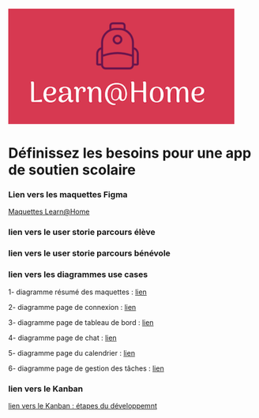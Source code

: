 ![logo](https://github.com/mintoug/anissamandhouj-10-11032011/blob/main/Capture%20d%E2%80%99%C3%A9cran%20(136).png)       

# Définissez les besoins pour une app de soutien scolaire

### Lien vers les maquettes Figma

[Maquettes Learn@Home](https://www.figma.com/file/hqjVwLUyAx4EtOWz4RNWdh/Learn%40Home?node-id=14%3A2"Learn@Home")

### lien vers le user storie parcours élève

### lien vers le user storie parcours bénévole

### lien vers les diagrammes use cases

   1- diagramme résumé des maquettes : [lien](https://github.com/mintoug/anissamandhouj-10-11032011/blob/main/use%20cases/diagramme%20g%C3%A9n%C3%A9ral%20-%20r%C3%A9sum%C3%A9%20g%C3%A9n%C3%A9ral%20%20des%20maquettes.jpeg)
   
   2- diagramme page de connexion : [lien](https://github.com/mintoug/anissamandhouj-10-11032011/blob/main/use%20cases/diagramme%20g%C3%A9n%C3%A9ral%20-%20page%20connexion.jpeg)
   
   3- diagramme page de tableau de bord : [lien](https://github.com/mintoug/anissamandhouj-10-11032011/blob/main/use%20cases/diagramme%20g%C3%A9n%C3%A9ral%20-%20page%20dashboard.jpeg)
   
   4- diagramme page de chat : [lien](https://github.com/mintoug/anissamandhouj-10-11032011/blob/main/use%20cases/diagramme%20g%C3%A9n%C3%A9ral%20-%20page%20chat.jpeg)
   
   5- diagramme page du calendrier : [lien](https://github.com/mintoug/anissamandhouj-10-11032011/blob/main/use%20cases/diagramme%20g%C3%A9n%C3%A9ral%20-%20page%20calendrier.jpeg)
   
   6- diagramme page de gestion des tâches : [lien](https://github.com/mintoug/anissamandhouj-10-11032011/blob/main/use%20cases/diagramme%20g%C3%A9n%C3%A9ral%20-%20gestion%20des%20t%C3%A2ches.jpeg)
   
   
   ###  lien vers le Kanban
   [lien vers le Kanban : étapes du développemnt](https://www.notion.so/5eb25891757f46c89c184872aca49fc7?v=bcbed2567bdd42a9a4757fc1134f2642)
